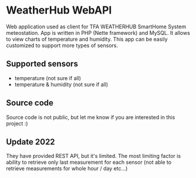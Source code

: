 # WeatherHub WebAPI
Web application used as client for TFA WEATHERHUB SmartHome System meteostation. App is written in PHP (Nette framework) and MySQL. It allows to view charts of temperature and humidity. This app can be easily customized to support more types of sensors.

## Supported sensors
- temperature (not sure if all)
- temperature & humidity (not sure if all)

## Source code
Source code is not public, but let me know if you are interested in this project :)

## Update 2022
They have provided REST API, but it's limited. The most limiting factor is ability to retrieve only last measurement for each sensor (not able to retrieve measurements for whole hour / day etc...)
